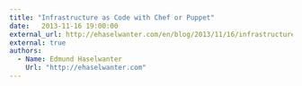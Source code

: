 ```yaml
---
title: "Infrastructure as Code with Chef or Puppet"
date:   2013-11-16 19:00:00
external_url: http://ehaselwanter.com/en/blog/2013/11/16/infrastructure-as-code-with-chef-or-puppet/
external: true
authors:
  - Name: Edmund Haselwanter
    Url: "http://ehaselwanter.com"
---
```

